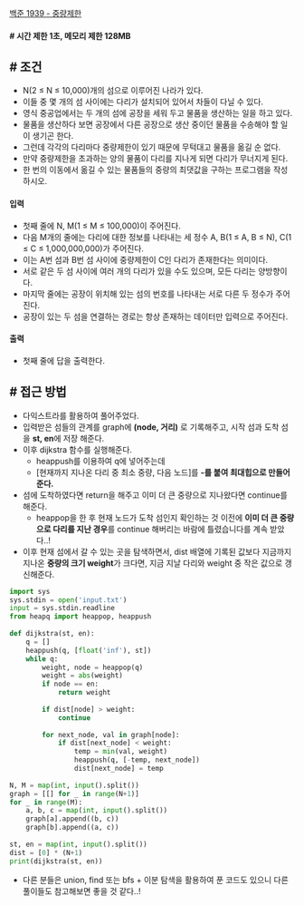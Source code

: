 
[백준 1939 - 중량제한](https://www.acmicpc.net/problem/1939)

#### **# 시간 제한 1초, 메모리 제한 128MB**

## **# 조건**

- N(2 ≤ N ≤ 10,000)개의 섬으로 이루어진 나라가 있다. 
- 이들 중 몇 개의 섬 사이에는 다리가 설치되어 있어서 차들이 다닐 수 있다.
- 영식 중공업에서는 두 개의 섬에 공장을 세워 두고 물품을 생산하는 일을 하고 있다. 
- 물품을 생산하다 보면 공장에서 다른 공장으로 생산 중이던 물품을 수송해야 할 일이 생기곤 한다. 
- 그런데 각각의 다리마다 중량제한이 있기 때문에 무턱대고 물품을 옮길 순 없다. 
- 만약 중량제한을 초과하는 양의 물품이 다리를 지나게 되면 다리가 무너지게 된다.
- 한 번의 이동에서 옮길 수 있는 물품들의 중량의 최댓값을 구하는 프로그램을 작성하시오.

#### **입력**
- 첫째 줄에 N, M(1 ≤ M ≤ 100,000)이 주어진다. 
- 다음 M개의 줄에는 다리에 대한 정보를 나타내는 세 정수 A, B(1 ≤ A, B ≤ N), C(1 ≤ C ≤ 1,000,000,000)가 주어진다. 
- 이는 A번 섬과 B번 섬 사이에 중량제한이 C인 다리가 존재한다는 의미이다. 
- 서로 같은 두 섬 사이에 여러 개의 다리가 있을 수도 있으며, 모든 다리는 양방향이다. 
- 마지막 줄에는 공장이 위치해 있는 섬의 번호를 나타내는 서로 다른 두 정수가 주어진다. 
- 공장이 있는 두 섬을 연결하는 경로는 항상 존재하는 데이터만 입력으로 주어진다.

#### **출력**
- 첫째 줄에 답을 출력한다.

## **# 접근 방법**

- 다익스트라를 활용하여 풀어주었다.
- 입력받은 섬들의 관계를 graph에 **(node, 거리)** 로 기록해주고, 시작 섬과 도착 섬을 **st, en**에 저장 해준다.
- 이후 dijkstra 함수를 실행해준다.
	- heappush를 이용하여 q에 넣어주는데 
	- [현재까지 지나온 다리 중 최소 중량, 다음 노드]를 **-를 붙여 최대힙으로 만들어준다.**
- 섬에 도착하였다면 return을 해주고 이미 더 큰 중량으로 지나왔다면 continue를 해준다.
	- heappop을 한 후 현재 노드가 도착 섬인지 확인하는 것 이전에 **이미 더 큰 중량으로 다리를 지난 경우**를 continue 해버리는 바람에 틀렸습니다를 계속 받았다..!
- 이후 현재 섬에서 갈 수 있는 곳을 탐색하면서, dist 배열에 기록된 값보다 지금까지 지나온 **중량의 크기 weight**가 크다면, 지금 지날 다리와 weight 중 작은 값으로 갱신해준다.

```python
import sys  
sys.stdin = open('input.txt')  
input = sys.stdin.readline  
from heapq import heappop, heappush  
  
def dijkstra(st, en):  
    q = []  
    heappush(q, [float('inf'), st])  
    while q:  
        weight, node = heappop(q)  
        weight = abs(weight)  
        if node == en:  
            return weight  
  
        if dist[node] > weight:  
            continue  
  
        for next_node, val in graph[node]:  
            if dist[next_node] < weight:  
                temp = min(val, weight)  
                heappush(q, [-temp, next_node])  
                dist[next_node] = temp  
  
N, M = map(int, input().split())  
graph = [[] for _ in range(N+1)]  
for _ in range(M):  
    a, b, c = map(int, input().split())  
    graph[a].append((b, c))  
    graph[b].append((a, c))  
  
st, en = map(int, input().split())  
dist = [0] * (N+1)  
print(dijkstra(st, en))
```

- 다른 분들은 union, find 또는 bfs + 이분 탐색을 활용하여 푼 코드도 있으니 다른 풀이들도 참고해보면 좋을 것 같다..!